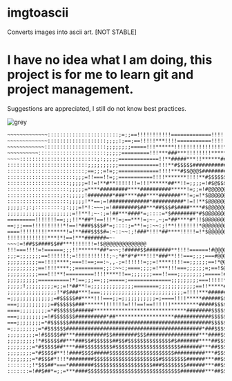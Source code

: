 # imgtoascii
Converts images into ascii art. 
[NOT STABLE]

# I have no idea what I am doing, this project is for me to learn git and project management.
Suggestions are appreciated, I still do not know best practices.

![grey](https://github.com/Roman-0/imgtoascii/assets/54517920/6f63f9b6-bd32-43d7-941a-b31ce053536c)


~~~~~~~~~~~~~~~:::::::::::::::::;;;;=====!!!!!!!!===!================!!!!!!!!!!!!
~~~~~~~~~~~~~:::::::::::::::::::::::;=;;==!!!!!!!!!!!=============!!!!!!!!!!!!!!
~~~~~~~~~~~~~:::::::::::::::::::;;;;:;==;==!!!!!***!!!!===========!!!!!!!*******
~~~~~~~~~~~~::::::::::::::::::::;;;;;;;;=====!!!******!!!!!!!!!!!!!!!!*!*****###
~~~~~~~~~~::::::::::::::::::::::;;;;;=========!!!***###***!!!!!!!!*********#####
~~~~:::::::::::::::::::::::::;:;;;;;=============!!**#####***!!******###########
::::::::::::::::::::::::::;;;;;;;;;;=============!!!**#$$$$$#################$$$
:::::::::::::::::::::::::;==;;;=!=;;=============!!!!***#$$@@@$########$$$$$$$@@
::::::::::::::::::::::;;;=!!===!!=;;===========!!!!*******!!!!**#$$$$$$$$$$$$$@@
::::::::::::::::::::;;;;;=!!=!**#**!!!!!!!=!!!******##**!!=;;;;=!#$@$$$$$@@@@@@@
::::::::::::::::::::;;;;;=****#########****##########*****!=;;=!#@@@@@@@@@@@@@@@
:::::::::::::::::;::;;;;;!########*###****###****#######**!=;=!*$@@@@@@@@@@@@@@@
::::::::::::::::::::;;;;;!**==;=!#############*##########*!=!!**$@@@@@@@@@@@@@@@
;;;;;:;:;:::::::::;:;;;=!*!:~~~;=!########$##***##$$$#$####****#$@@@@@@@@@@@@@@@
;;;;;;;;;;;;;;;;;;;;;=!!**!;~-:;=!##***####*=;::::=*$########*#$@@@@@@@@@@@@@@@@
=========!!!!!!!==;;;!!**##*!==!!!*!=;==***!=;~-,~;=*##****#*!!$@@@@@@@@@@@@@@@@
==;;;===!!!!!!!!!!*!==!*###$$$$#*=;::::;=**!=;:~~:;!**!!!!!!!!*@@@@@@@@@@@@@@@@@
====!!!!!!!!!******!=!**###$$$$#=:~::~~:;!###*!!!*##****!!!!!=!*$@@@@@@@@@@@@@@@
!!!!!!!!!!!!!***!*!==!***#######=~-~~~:=!##$$####$$##***!!!!!!!=!$@@@@@@@@@@@@@@
!!!===!!!!=!======;;;!!*******##*=~~;!#####$$########**!!!!======!#@@@@@@@@@@@@@
;;;=;;;;;;;==!!!!!!!;=!!!!!!!!!!!;~;*#*#*#***!!!*###**!!!===;;;;===#@@@@@@@@@@@@
;;;;;;;;;;==!!!!****;===!!==;==:~,,-;=!!!!!!=;;=!****!!!!==;;;;;;==!*@@@@@@@@@@@
;;;;;;;;;;==!!!!****;;=========;;::~~:;====;;;;=!***!!!===;;;;;;=;==!$@@@@@@@@@@
;;;;;;;;;;===!!!**!=========!!!!****!!==;;;;;;;===!!===;;;;;;;;;=====!#@@@@@@@@@
;;;;;;;;;;==========!*!==;;;==;;;=====;==============;;;;;;;;;===!!!!!*$@@@@@@@@
;;;;;!;;;;;;;;;=;;=!*##**!=;;;;;;;;;;;;;;========;;;;;;;;;;;;==!!*****#**$@@@@@@@
;;;;;;;;;;;;;;;;!*#$###***!===;;;;;;;;;;;;;;;;;;;;;;;;;;;=!!!!***#######*#$$@@@@
=;;;;;;;;;;;;;;=#$$$$$##****!!!===;;=;;;;;;;;;;;=;====!!!!*****######$$##!*#@@@@
===;;;;;;;;;;;=#$$$$$$###******!!!!!!!=!!!==!==!!!!!!*********#####$$$$$$#**@@@@
====;;;;;;;;;=*#$$$$$$######******************************########$$$$$$$$##@@@@
===;;;;;;;;;=!#$$$$$$$##########*##*******************############$$$$$$$###$@@$
===;;;;;;;;=*#$$$$$$##############################################$$$$$$$$#**$$$
=;;;;;;;;;=*#$$$$$$############################################*###$$$$$$$#**$##
;;;;;;;;;=!#$$$$$##***##########$$########$$$#################***####$$$$$#**###
;;;;;;;;;!*#$$$$$##***###$$#$$$$$$##$$#$$$$$$$$$$$$$$#$#######****##$$$$$$$#!*#*
;;;;;;;;=*#$$$$$##****###$$$$$$$$$#$$$$$$$$$$$$$$$$$$$$$#######***##$$$$$$$#!!**
;;;;;;;;=*#$$$$#**!!####$$$$#####$$$$$$$$$$$$$$$$$$$$$##########***#$$$$$$$#!!**
:;;;;;;;=*#$$$#*!!!*########$$$$$$$$$$$$$$$$$$$$$#$$$$$$$$######***##$$$$$$*=!!!
:::::::;!*$$$##*===*########$$$$$$$$$$$$$$$$$$$###$$$$$$$$######***##$$$$$#*!!!!
:::::::=!##$##*=;;=***####$$$$$$$$$$$$$$$$$$$$$$$$$$$$$$########***##$$$$$*!!!!!
